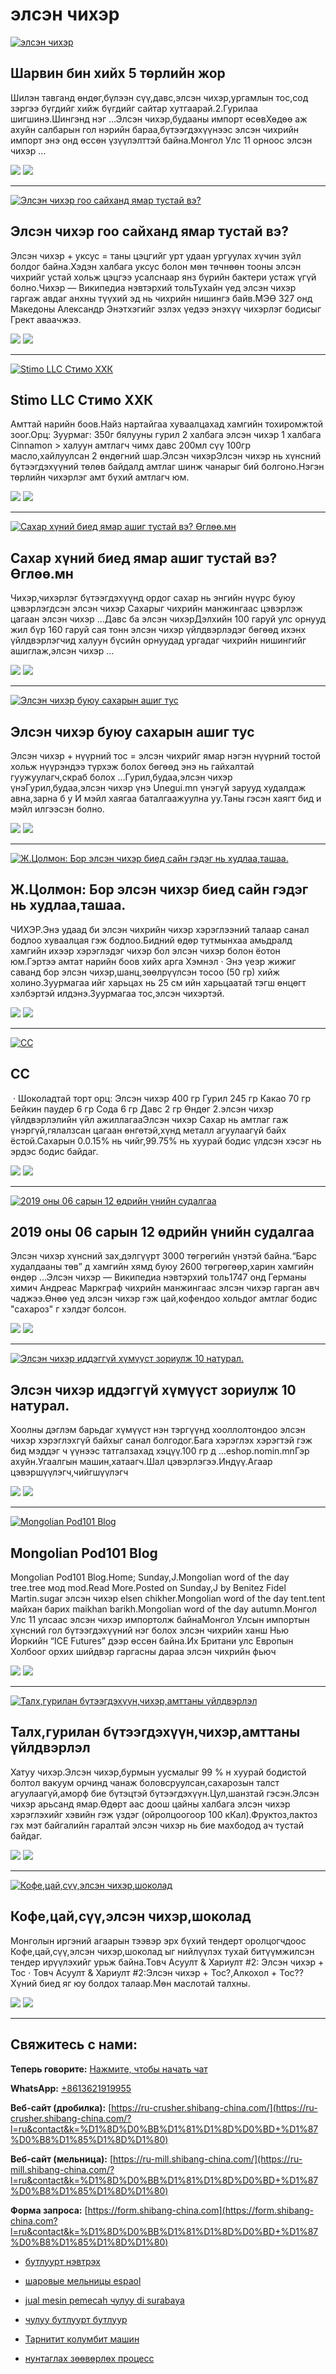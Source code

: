 # элсэн чихэр

<a href="https://swt.shibang-china.com/?l=ru&img&k=%D1%8D%D0%BB%D1%81%D1%8D%D0%BD+%D1%87%D0%B8%D1%85%D1%8D%D1%80" target="_blank">![элсэн чихэр](http://static.shibang-china.com/all-800x300/1210.jpg)</a>

## Шарвин бин хийх 5 төрлийн жор
Шилэн тавганд өндөг,бүлээн сүү,давс,элсэн чихэр,ургамлын тос,сод зэргээ бүгдийг хийж бүгдийг сайтар хутгаарай.2.Гурилаа шигшинэ.Шингэнд нэг …Элсэн чихэр,будааны импорт өсөвХөдөө аж ахуйн салбарын гол нэрийн бараа,бүтээгдэхүүнээс элсэн чихрийн импорт энэ онд өссөн үзүүлэлттэй байна.Монгол Улс 11 орноос элсэн чихэр …


<a href="https://whatsapp.shibangsoft.com/WhatsApp.php" target="_blank" title="WhatsApp">![](http://static.shibang-china.com/icon/whatsapp.png)</a> <a href="https://swt.shibang-china.com/?l=ru&icon&k=%D1%8D%D0%BB%D1%81%D1%8D%D0%BD+%D1%87%D0%B8%D1%85%D1%8D%D1%80" target="_blank">![](http://static.shibang-china.com/icon/chat-ru.png)</a>

---

<a href="https://swt.shibang-china.com/?l=ru&img&k=%D1%8D%D0%BB%D1%81%D1%8D%D0%BD+%D1%87%D0%B8%D1%85%D1%8D%D1%80" target="_blank">![Элсэн чихэр гоо сайханд ямар тустай вэ?](http://static.shibang-china.com/all-800x300/1493.jpg)</a>

## Элсэн чихэр гоо сайханд ямар тустай вэ?
Элсэн чихэр + уксус = таны цэцгийг урт удаан ургуулах хүчин зүйл болдог байна.Хэдэн халбага уксус болон мөн төчнөөн тооны элсэн чихрийг устай хольж цэцгээ усалснаар янз бүрийн бактери устаж үгүй болно.Чихэр — Википедиа нэвтэрхий тольТухайн үед элсэн чихэр гаргаж авдаг анхны түүхий эд нь чихрийн нишингэ байв.МЭӨ 327 онд Македоны Александр Энэтхэгийг эзлэх үедээ энэхүү чихэрлэг бодисыг Грект аваачжээ.


<a href="https://whatsapp.shibangsoft.com/WhatsApp.php" target="_blank" title="WhatsApp">![](http://static.shibang-china.com/icon/whatsapp.png)</a> <a href="https://swt.shibang-china.com/?l=ru&icon&k=%D1%8D%D0%BB%D1%81%D1%8D%D0%BD+%D1%87%D0%B8%D1%85%D1%8D%D1%80" target="_blank">![](http://static.shibang-china.com/icon/chat-ru.png)</a>

---

<a href="https://swt.shibang-china.com/?l=ru&img&k=%D1%8D%D0%BB%D1%81%D1%8D%D0%BD+%D1%87%D0%B8%D1%85%D1%8D%D1%80" target="_blank">![Stimo LLC Стимо ХХК](http://static.shibang-china.com/all-800x300/1061.jpg)</a>

## Stimo LLC Стимо ХХК
Амттай нарийн боов.Найз нартайгаа хуваалцахад хамгийн тохиромжтой зоог.Орц: Зуурмаг: 350г бялууны гурил 2 халбага элсэн чихэр 1 халбага Cinnamon &gt; халуун амтлагч чимх давс 200мл сүү 100гр масло,хайлуулсан 2 өндөгний шар.Элсэн чихэрЭлсэн чихэр нь хүнсний бүтээгдэхүүний төлөв байдалд амтлаг шинж чанарыг бий болгоно.Нэгэн төрлийн чихэрлэг амт бүхий амтлагч юм.


<a href="https://whatsapp.shibangsoft.com/WhatsApp.php" target="_blank" title="WhatsApp">![](http://static.shibang-china.com/icon/whatsapp.png)</a> <a href="https://swt.shibang-china.com/?l=ru&icon&k=%D1%8D%D0%BB%D1%81%D1%8D%D0%BD+%D1%87%D0%B8%D1%85%D1%8D%D1%80" target="_blank">![](http://static.shibang-china.com/icon/chat-ru.png)</a>

---

<a href="https://swt.shibang-china.com/?l=ru&img&k=%D1%8D%D0%BB%D1%81%D1%8D%D0%BD+%D1%87%D0%B8%D1%85%D1%8D%D1%80" target="_blank">![Сахар хүний биед ямар ашиг тустай вэ? Өглөө.мн](http://static.shibang-china.com/all-800x300/1013.jpg)</a>

## Сахар хүний биед ямар ашиг тустай вэ? Өглөө.мн
Чихэр,чихэрлэг бүтээгдэхүүнд ордог сахар нь энгийн нүүрс буюу цэвэрлэгдсэн элсэн чихэр Сахарыг чихрийн манжингаас цэвэрлэж цагаан элсэн чихэр …Давс ба элсэн чихэрДэлхийн 100 гаруй улс орнууд жил бүр 160 гаруй сая тонн элсэн чихэр үйлдвэрлэдэг бөгөөд ихэнх үйлдвэрлэгчид халуун бүсийн орнуудад ургадаг чихрийн нишингийг ашиглаж,элсэн чихэр …


<a href="https://whatsapp.shibangsoft.com/WhatsApp.php" target="_blank" title="WhatsApp">![](http://static.shibang-china.com/icon/whatsapp.png)</a> <a href="https://swt.shibang-china.com/?l=ru&icon&k=%D1%8D%D0%BB%D1%81%D1%8D%D0%BD+%D1%87%D0%B8%D1%85%D1%8D%D1%80" target="_blank">![](http://static.shibang-china.com/icon/chat-ru.png)</a>

---

<a href="https://swt.shibang-china.com/?l=ru&img&k=%D1%8D%D0%BB%D1%81%D1%8D%D0%BD+%D1%87%D0%B8%D1%85%D1%8D%D1%80" target="_blank">![Элсэн чихэр буюу сахарын ашиг тус](http://static.shibang-china.com/all-800x300/642.jpg)</a>

## Элсэн чихэр буюу сахарын ашиг тус
Элсэн чихэр + нүүрний тос = элсэн чихрийг ямар нэгэн нүүрний тостой хольж нүүрэндээ түрхэж болох бөгөөд энэ нь гайхалтай гуужуулагч,скраб болох …Гурил,будаа,элсэн чихэр үнэГурил,будаа,элсэн чихэр үнэ Unegui.mn үнэгүй зарууд худалдаж авна,зарна б у И мэйл хаягаа баталгаажуулна уу.Таны гэсэн хаягт бид и мэйл илгээсэн болно.


<a href="https://whatsapp.shibangsoft.com/WhatsApp.php" target="_blank" title="WhatsApp">![](http://static.shibang-china.com/icon/whatsapp.png)</a> <a href="https://swt.shibang-china.com/?l=ru&icon&k=%D1%8D%D0%BB%D1%81%D1%8D%D0%BD+%D1%87%D0%B8%D1%85%D1%8D%D1%80" target="_blank">![](http://static.shibang-china.com/icon/chat-ru.png)</a>

---

<a href="https://swt.shibang-china.com/?l=ru&img&k=%D1%8D%D0%BB%D1%81%D1%8D%D0%BD+%D1%87%D0%B8%D1%85%D1%8D%D1%80" target="_blank">![Ж.Цолмон: Бор элсэн чихэр биед сайн гэдэг нь худлаа,ташаа.](http://static.shibang-china.com/all-800x300/1489.jpg)</a>

## Ж.Цолмон: Бор элсэн чихэр биед сайн гэдэг нь худлаа,ташаа.
ЧИХЭР.Энэ удаад би элсэн чихрийн чихэр хэрэглээний талаар санал бодлоо хуваалцая гэж бодлоо.Бидний өдөр тутмынхаа амьдралд хамгийн ихээр хэрэглэдэг чихэр бол элсэн чихэр болон ёотон юм.Гэртээ амтат нарийн боов хийх арга Хэмнэл&nbsp;&#0183;&#32;Энэ үеэр жижиг саванд бор элсэн чихэр,шанц,зөөлрүүлсэн тосоо (50 гр) хийж холино.Зуурмагаа ийг харьцах нь 25 см ийн харьцаатай тэгш өнцөгт хэлбэртэй илдэнэ.Зуурмагаа тос,элсэн чихэртэй.


<a href="https://whatsapp.shibangsoft.com/WhatsApp.php" target="_blank" title="WhatsApp">![](http://static.shibang-china.com/icon/whatsapp.png)</a> <a href="https://swt.shibang-china.com/?l=ru&icon&k=%D1%8D%D0%BB%D1%81%D1%8D%D0%BD+%D1%87%D0%B8%D1%85%D1%8D%D1%80" target="_blank">![](http://static.shibang-china.com/icon/chat-ru.png)</a>

---

<a href="https://swt.shibang-china.com/?l=ru&img&k=%D1%8D%D0%BB%D1%81%D1%8D%D0%BD+%D1%87%D0%B8%D1%85%D1%8D%D1%80" target="_blank">![CC](http://static.shibang-china.com/all-800x300/504.jpg)</a>

## CC
&nbsp;&#0183;&#32;Шоколадтай торт орц: Элсэн чихэр 400 гр Гурил 245 гр Какао 70 гр Бейкин паудер 6 гр Сода 6 гр Давс 2 гр Өндөг 2.элсэн чихэр үйлдвэрлэлийн үйл ажиллагааЭлсэн чихэр Сахар нь амтлаг гаж үнэргүй,гялалзсан цагаан өнгөтэй,хүнд металл агуулаагүй байх ёстой.Сахарын 0.0.15% нь чийг,99.75% нь хуурай бодис үлдсэн хэсэг нь эрдэс бодис байдаг.


<a href="https://whatsapp.shibangsoft.com/WhatsApp.php" target="_blank" title="WhatsApp">![](http://static.shibang-china.com/icon/whatsapp.png)</a> <a href="https://swt.shibang-china.com/?l=ru&icon&k=%D1%8D%D0%BB%D1%81%D1%8D%D0%BD+%D1%87%D0%B8%D1%85%D1%8D%D1%80" target="_blank">![](http://static.shibang-china.com/icon/chat-ru.png)</a>

---

<a href="https://swt.shibang-china.com/?l=ru&img&k=%D1%8D%D0%BB%D1%81%D1%8D%D0%BD+%D1%87%D0%B8%D1%85%D1%8D%D1%80" target="_blank">![2019 оны 06 сарын 12 өдрийн үнийн судалгаа](http://static.shibang-china.com/all-800x300/1068.jpg)</a>

## 2019 оны 06 сарын 12 өдрийн үнийн судалгаа
Элсэн чихэр хүнсний зах,дэлгүүрт 3000 төгрөгийн үнэтэй байна.“Барс худалдааны төв” д хамгийн хямд буюу 2600 төгрөгөөр,харин хамгийн өндөр …Элсэн чихэр — Википедиа нэвтэрхий толь1747 онд Германы химич Андреас Маркграф чихрийн манжингаас элсэн чихэр гарган авч чаджээ.Өнөө үед элсэн чихэр гэж цай,кофендоо хольдог амтлаг бодис &quot;сахароз&quot; г хэлдэг болсон.


<a href="https://whatsapp.shibangsoft.com/WhatsApp.php" target="_blank" title="WhatsApp">![](http://static.shibang-china.com/icon/whatsapp.png)</a> <a href="https://swt.shibang-china.com/?l=ru&icon&k=%D1%8D%D0%BB%D1%81%D1%8D%D0%BD+%D1%87%D0%B8%D1%85%D1%8D%D1%80" target="_blank">![](http://static.shibang-china.com/icon/chat-ru.png)</a>

---

<a href="https://swt.shibang-china.com/?l=ru&img&k=%D1%8D%D0%BB%D1%81%D1%8D%D0%BD+%D1%87%D0%B8%D1%85%D1%8D%D1%80" target="_blank">![Элсэн чихэр иддэггүй хүмүүст зориулж 10 натурал.](http://static.shibang-china.com/all-800x300/1043.jpg)</a>

## Элсэн чихэр иддэггүй хүмүүст зориулж 10 натурал.
Хоолны дэглэм барьдаг хүмүүст нэн тэргүүнд хооллолтондоо элсэн чихэр хэрэглэхгүй байхыг санал болгодог.Бага хэрэглэх хэрэгтэй гэж бид мэддэг ч үүнээс татгалзахад хэцүү.100 гр д …eshop.nomin.mnГэр ахуйн.Угаалгын машин,хатаагч.Шал цэвэрлэгээ.Индүү.Агаар цэвэршүүлэгч,чийгшүүлэгч


<a href="https://whatsapp.shibangsoft.com/WhatsApp.php" target="_blank" title="WhatsApp">![](http://static.shibang-china.com/icon/whatsapp.png)</a> <a href="https://swt.shibang-china.com/?l=ru&icon&k=%D1%8D%D0%BB%D1%81%D1%8D%D0%BD+%D1%87%D0%B8%D1%85%D1%8D%D1%80" target="_blank">![](http://static.shibang-china.com/icon/chat-ru.png)</a>

---

<a href="https://swt.shibang-china.com/?l=ru&img&k=%D1%8D%D0%BB%D1%81%D1%8D%D0%BD+%D1%87%D0%B8%D1%85%D1%8D%D1%80" target="_blank">![Mongolian Pod101 Blog](http://static.shibang-china.com/all-800x300/185.jpg)</a>

## Mongolian Pod101 Blog
Mongolian Pod101 Blog.Home; Sunday,J.Mongolian word of the day tree.tree мод mod.Read More.Posted on Sunday,J by Benitez Fidel Martin.sugar элсэн чихэр elsen chikher.Mongolian word of the day tent.tent майхан барих maikhan barikh.Mongolian word of the day autumn.Монгол Улс 11 улсаас элсэн чихэр импортолж байнаМонгол Улсын импортын хүнсний гол бүтээгдэхүүний нэг болох элсэн чихрийн ханш Нью Йоркийн “ICE Futures” дээр өссөн байна.Их Британи улс Европын Холбоог орхих шийдвэр гаргасны дараа элсэн чихрийн фьюч


<a href="https://whatsapp.shibangsoft.com/WhatsApp.php" target="_blank" title="WhatsApp">![](http://static.shibang-china.com/icon/whatsapp.png)</a> <a href="https://swt.shibang-china.com/?l=ru&icon&k=%D1%8D%D0%BB%D1%81%D1%8D%D0%BD+%D1%87%D0%B8%D1%85%D1%8D%D1%80" target="_blank">![](http://static.shibang-china.com/icon/chat-ru.png)</a>

---

<a href="https://swt.shibang-china.com/?l=ru&img&k=%D1%8D%D0%BB%D1%81%D1%8D%D0%BD+%D1%87%D0%B8%D1%85%D1%8D%D1%80" target="_blank">![Талх,гурилан бүтээгдэхүүн,чихэр,амттаны үйлдвэрлэл](http://static.shibang-china.com/all-800x300/547.jpg)</a>

## Талх,гурилан бүтээгдэхүүн,чихэр,амттаны үйлдвэрлэл
Хатуу чихэр.Элсэн чихэр,бурмын уусмалыг 99 % н хуурай бодистой болтол вакуум орчинд чанаж боловсруулсан,сахарозын талст агуулаагүй,аморф бие бүтэцтэй бүтээгдэхүүн.Цул,шанзтай гэсэн.Элсэн чихэр арьсанд ямар.Өдөрт аас доош цайны халбага элсэн чихэр хэрэглэхийг хэвийн гэж үздэг (ойролцоогоор 100 кКал).Фруктоз,лактоз гэх мэт байгалийн гаралтай элсэн чихэр нь бие махбодод ач тустай байдаг.


<a href="https://whatsapp.shibangsoft.com/WhatsApp.php" target="_blank" title="WhatsApp">![](http://static.shibang-china.com/icon/whatsapp.png)</a> <a href="https://swt.shibang-china.com/?l=ru&icon&k=%D1%8D%D0%BB%D1%81%D1%8D%D0%BD+%D1%87%D0%B8%D1%85%D1%8D%D1%80" target="_blank">![](http://static.shibang-china.com/icon/chat-ru.png)</a>

---

<a href="https://swt.shibang-china.com/?l=ru&img&k=%D1%8D%D0%BB%D1%81%D1%8D%D0%BD+%D1%87%D0%B8%D1%85%D1%8D%D1%80" target="_blank">![Кофе,цай,сүү,элсэн чихэр,шоколад](http://static.shibang-china.com/all-800x300/840.jpg)</a>

## Кофе,цай,сүү,элсэн чихэр,шоколад
Монголын иргэний агаарын тээвэр эрх бүхий тендерт оролцогчдоос Кофе,цай,сүү,элсэн чихэр,шоколад ыг нийлүүлэх тухай битүүмжилсэн тендер ирүүлэхийг урьж байна.Товч Асуулт &amp; Хариулт #2: Элсэн чихэр + Тос&nbsp;&#0183;&#32;Товч Асуулт &amp; Хариулт #2:Элсэн чихэр + Тос?,Алкохол + Тос?? Хүний биед яг юу болдох талаар.Мөн маслотай талхны.


<a href="https://whatsapp.shibangsoft.com/WhatsApp.php" target="_blank" title="WhatsApp">![](http://static.shibang-china.com/icon/whatsapp.png)</a> <a href="https://swt.shibang-china.com/?l=ru&icon&k=%D1%8D%D0%BB%D1%81%D1%8D%D0%BD+%D1%87%D0%B8%D1%85%D1%8D%D1%80" target="_blank">![](http://static.shibang-china.com/icon/chat-ru.png)</a>

---
## Свяжитесь с нами:

**Теперь говорите:** [Нажмите, чтобы начать чат](https://swt.shibang-china.com?l=ru&contact&k=%D1%8D%D0%BB%D1%81%D1%8D%D0%BD+%D1%87%D0%B8%D1%85%D1%8D%D1%80)

**WhatsApp:**  [+8613621919955](https://whatsapp.shibangsoft.com/WhatsApp.php)

**Веб-сайт (дробилка):** [https://ru-crusher.shibang-china.com/](https://ru-crusher.shibang-china.com/?l=ru&contact&k=%D1%8D%D0%BB%D1%81%D1%8D%D0%BD+%D1%87%D0%B8%D1%85%D1%8D%D1%80)

**Веб-сайт (мельница):** [https://ru-mill.shibang-china.com/](https://ru-mill.shibang-china.com/?l=ru&contact&k=%D1%8D%D0%BB%D1%81%D1%8D%D0%BD+%D1%87%D0%B8%D1%85%D1%8D%D1%80)

**Форма запроса:** [https://form.shibang-china.com](https://form.shibang-china.com?l=ru&contact&k=%D1%8D%D0%BB%D1%81%D1%8D%D0%BD+%D1%87%D0%B8%D1%85%D1%8D%D1%80)

* [бутлуурт нэвтрэх](../130/%D0%B1%D1%83%D1%82%D0%BB%D1%83%D1%83%D1%80%D1%82%20%D0%BD%D1%8D%D0%B2%D1%82%D1%80%D1%8D%D1%85.md)

* [шаровые мельницы espaol](../126/%D1%88%D0%B0%D1%80%D0%BE%D0%B2%D1%8B%D0%B5%20%D0%BC%D0%B5%D0%BB%D1%8C%D0%BD%D0%B8%D1%86%D1%8B%20espaol.md)

* [jual mesin pemecah чулуу di surabaya](../127/jual%20mesin%20pemecah%20%D1%87%D1%83%D0%BB%D1%83%D1%83%20di%20surabaya.md)

* [чулуу бутлуурт бутлуур](../127/%D1%87%D1%83%D0%BB%D1%83%D1%83%20%D0%B1%D1%83%D1%82%D0%BB%D1%83%D1%83%D1%80%D1%82%20%D0%B1%D1%83%D1%82%D0%BB%D1%83%D1%83%D1%80.md)

* [Тарнитит колумбит машин](../126/%D0%A2%D0%B0%D1%80%D0%BD%D0%B8%D1%82%D0%B8%D1%82%20%D0%BA%D0%BE%D0%BB%D1%83%D0%BC%D0%B1%D0%B8%D1%82%20%D0%BC%D0%B0%D1%88%D0%B8%D0%BD.md)

* [нунтаглах зөөвөрлөх процесс](../130/%D0%BD%D1%83%D0%BD%D1%82%D0%B0%D0%B3%D0%BB%D0%B0%D1%85%20%D0%B7%D3%A9%D3%A9%D0%B2%D3%A9%D1%80%D0%BB%D3%A9%D1%85%20%D0%BF%D1%80%D0%BE%D1%86%D0%B5%D1%81%D1%81.md)